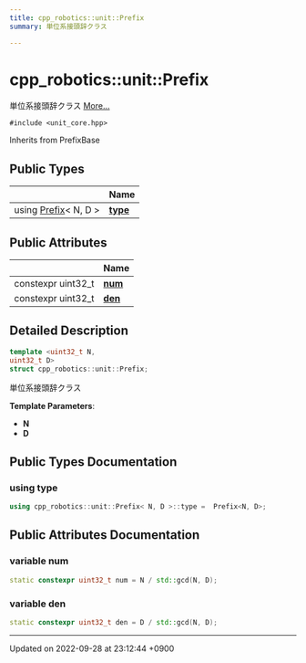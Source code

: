 ```yaml
---
title: cpp_robotics::unit::Prefix
summary: 単位系接頭辞クラス 

---
```


# cpp_robotics::unit::Prefix



単位系接頭辞クラス  [More...](#detailed-description)


`#include <unit_core.hpp>`

Inherits from PrefixBase

## Public Types

|                | Name           |
| -------------- | -------------- |
| using [Prefix](/cpp_robotics/doxybook/Classes/structcpp__robotics_1_1unit_1_1Prefix/)< N, D > | **[type](/cpp_robotics/doxybook/Classes/structcpp__robotics_1_1unit_1_1Prefix/#using-type)**  |

## Public Attributes

|                | Name           |
| -------------- | -------------- |
| constexpr uint32_t | **[num](/cpp_robotics/doxybook/Classes/structcpp__robotics_1_1unit_1_1Prefix/#variable-num)**  |
| constexpr uint32_t | **[den](/cpp_robotics/doxybook/Classes/structcpp__robotics_1_1unit_1_1Prefix/#variable-den)**  |

## Detailed Description

```cpp
template <uint32_t N,
uint32_t D>
struct cpp_robotics::unit::Prefix;
```

単位系接頭辞クラス 

**Template Parameters**: 

  * **N** 
  * **D** 

## Public Types Documentation

### using type

```cpp
using cpp_robotics::unit::Prefix< N, D >::type =  Prefix<N, D>;
```


## Public Attributes Documentation

### variable num

```cpp
static constexpr uint32_t num = N / std::gcd(N, D);
```


### variable den

```cpp
static constexpr uint32_t den = D / std::gcd(N, D);
```


-------------------------------

Updated on 2022-09-28 at 23:12:44 +0900